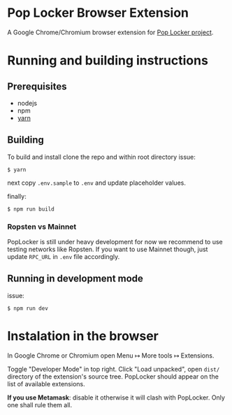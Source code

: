 Pop Locker Browser Extension
============================

A Google Chrome/Chromium browser extension for [Pop Locker project](https://github.com/poplocker-dev/poplocker-dev.github.io/blob/master/README.md).

# Running and building instructions

## Prerequisites

- nodejs
- npm
- [yarn](https://yarnpkg.com/en/docs/install)

## Building

To build and install clone the repo and within root directory issue:

```
$ yarn
```

next copy `.env.sample` to `.env` and update placeholder values.

finally:

```
$ npm run build
```
### Ropsten vs Mainnet

PopLocker is still under heavy development for now we recommend to use testing networks like Ropsten. If you want to use Mainnet though, just update `RPC_URL` in `.env` file accordingly.

## Running in development mode

issue: 

```
$ npm run dev
```

# Instalation in the browser

In Google Chrome or Chromium open Menu ↦ More tools ↦ Extensions. 

Toggle "Developer Mode" in top right. Click "Load unpacked", open `dist/` directory of the extension's source tree. PopLocker should appear on the list of available extensions.

**If you use Metamask**: disable it otherwise it will clash with PopLocker. Only one shall rule them all.

